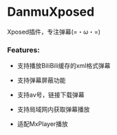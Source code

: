 DanmuXposed
==================

Xposed插件，专注弹幕(=・ω・=)
 
### Features:

- 支持播放BiliBili缓存的xml格式弹幕

- 支持弹幕屏蔽功能

- 支持av号，链接下载弹幕

- 支持局域网内获取弹幕播放

- 适配MxPlayer播放
